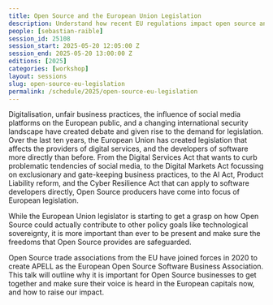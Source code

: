 ```yaml
---
title: Open Source and the European Union Legislation
description: Understand how recent EU regulations impact open source and how businesses can organize to respond.
people: [sebastian-raible]
session_id: 25108
session_start: 2025-05-20 12:05:00 Z
session_end: 2025-05-20 13:00:00 Z 
editions: [2025]
categories: [workshop]
layout: sessions
slug: open-source-eu-legislation
permalink: /schedule/2025/open-source-eu-legislation
---
```


Digitalisation, unfair business practices, the influence of social media platforms on the European public, and a 
changing international security landscape have created debate and given rise to the demand for legislation. 
Over the last ten years, the European Union has created legislation that affects the providers of digital services, 
and the developers of software more directly than before. From the Digital Services Act that wants to curb 
problematic tendencies of social media, to the Digital Markets Act focussing on exclusionary and gate-keeping 
business practices, to the AI Act, Product Liability reform, and the Cyber Resilience Act that can apply to 
software developers directly, Open Source producers have come into focus of European legislation.

While the European Union legislator is starting to get a grasp on how Open Source could actually contribute 
to other policy goals like technological sovereignty, it is more important than ever to be present and make 
sure the freedoms that Open Source provides are safeguarded.

Open Source trade associations from the EU have joined forces in 2020 to create APELL as the European Open 
Source Software Business Association. This talk will outline why it is important for Open Source businesses 
to get together and make sure their voice is heard in the European capitals now, and how to raise our impact.
